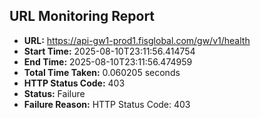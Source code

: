 ## URL Monitoring Report

- **URL:** https://api-gw1-prod1.fisglobal.com/gw/v1/health
- **Start Time:** 2025-08-10T23:11:56.414754
- **End Time:** 2025-08-10T23:11:56.474959
- **Total Time Taken:** 0.060205 seconds
- **HTTP Status Code:** 403
- **Status:** Failure
- **Failure Reason:** HTTP Status Code: 403
